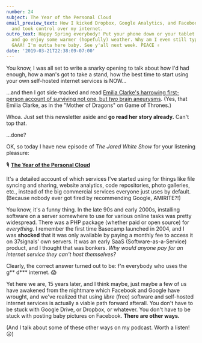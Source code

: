 ```yaml
---
number: 24
subject: The Year of the Personal Cloud
email_preview_text: How I kicked Dropbox, Google Analytics, and Facebook to the curb
  and took control over my internet.
outro_text: Happy Spring everybody! Put your phone down or your tablet away or whatever
  and go enjoy some warmer (hopefully) weather. Why am I even still typing this?!
  GAAA! I'm outta here baby. See y'all next week. PEACE ✌️
date: '2019-03-21T22:38:09-07:00'
---
```


You know, I was all set to write a snarky opening to talk about how I'd had enough, how a man's got to take a stand, how the best time to start using your own self-hosted internet services is NOW…

…and then I got side-tracked and read [Emilia Clarke's harrowing first-person account of surviving not one, but _two_ brain aneurysms](https://www.newyorker.com/culture/personal-history/emilia-clarke-a-battle-for-my-life-brain-aneurysm-surgery-game-of-thrones). (Yes, that Emilia Clarke, as in the "Mother of Dragons" on Game of Thrones.)

Whoa. Just set this newsletter aside and **go read her story already.** Can't top that.

…done?

OK, so today I have new episode of *The Jared White Show* for your listening pleasure:

🎙 **[The Year of the Personal Cloud](https://jaredwhite.com/podcast/27/)**

It's a detailed account of which services I've started using for things like file syncing and sharing, website analytics, code repositories, photo galleries, etc., instead of the big commercial services everyone just uses by default. (Because nobody ever got fired by recommending Google, AMIRITE?!)

You know, it's a funny thing. In the late 90s and early 2000s, installing software on a server somewhere to use for various online tasks was pretty widespread. There was a PHP package (whether paid or open source) for _everything_. I remember the first time Basecamp launched in 2004, and I was **shocked** that it was only available by paying a monthly fee to access it on 37signals' own servers. It was an early SaaS (Software-as-a-Service) product, and I thought that was bonkers. _Why would anyone pay for an internet service they can't host themselves?_

Clearly, the correct answer turned out to be: f'n everybody who uses the g** d*** internet. 😱

Yet here we are, 15 years later, and I think maybe, just maybe a few of us have awakened from the nightmare which Facebook and Google have wrought, and we've realized that using _libre_ (free) software and self-hosted internet services is actually a viable path forward afterall. You don't have to be stuck with Google Drive, or Dropbox, or whatever. You don't have to be stuck with posting baby pictures on Facebook. **There are other ways.**

(And I talk about some of these other ways on my podcast. Worth a listen! 😜)